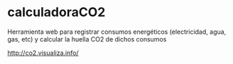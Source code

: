 # calculadoraCO2
Herramienta web para registrar consumos energéticos (electricidad, agua, gas, etc) y calcular la huella CO2 de dichos consumos

http://co2.visualiza.info/
